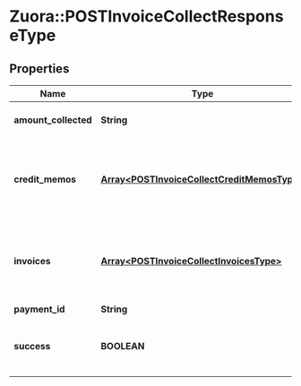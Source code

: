 # Zuora::POSTInvoiceCollectResponseType

## Properties
Name | Type | Description | Notes
------------ | ------------- | ------------- | -------------
**amount_collected** | **String** | Payment amount applied.  | [optional] 
**credit_memos** | [**Array&lt;POSTInvoiceCollectCreditMemosType&gt;**](POSTInvoiceCollectCreditMemosType.md) | Information on one or more credit memos associated with this operation.  | [optional] 
**invoices** | [**Array&lt;POSTInvoiceCollectInvoicesType&gt;**](POSTInvoiceCollectInvoicesType.md) | Information on one or more invoices associated with this operation.  | [optional] 
**payment_id** | **String** | Payment ID.  | [optional] 
**success** | **BOOLEAN** | Returns &#x60;true&#x60; if the request was processed successfully.  | [optional] 



